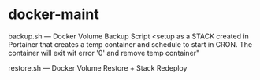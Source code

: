 # docker-maint

backup.sh — Docker Volume Backup Script <setup as a STACK created in Portainer that creates a temp container and schedule to start in CRON. The container will exit wit error '0' and remove temp container"

restore.sh — Docker Volume Restore + Stack Redeploy
